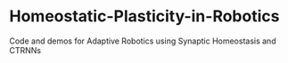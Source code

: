 # Homeostatic-Plasticity-in-Robotics
Code and demos for Adaptive Robotics using Synaptic Homeostasis and CTRNNs
